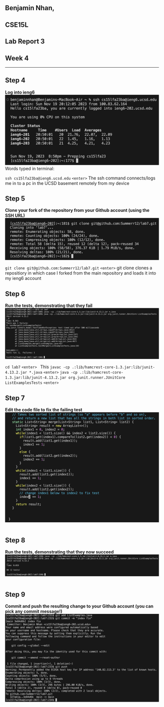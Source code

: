 ## Benjamin Nhan, 
## CSE15L
## Lab Report 3
## Week 4
---

## Step 4
**Log into ieng6**
![Image](baselines4.png)
Words typed in terminal:

`ssh cs15lfa23ba@ieng6.ucsd.edu`
`<enter>`
The ssh command connects/logs me in to a pc in the UCSD basement remotely from my device

## Step 5
**Clone your fork of the repository from your Github account (using the SSH URL)**
![Image](baselines5.png)

`git clone git@github.com:Summerr12/lab7.git`
`<enter>`
git clone clones a repositiory in which case I forked from the main repository and loads it into my ieng6 account

## Step 6
**Run the tests, demonstrating that they fail**
![Image](baselines6.png)

`cd lab7` 
`<enter> `
This 
`javac -cp .:lib/hamcrest-core-1.3.jar:lib/junit-4.13.2.jar *.java` 
`<enter>`
`java -cp .:lib/hamcrest-core-1.3.jar:lib/junit-4.13.2.jar org.junit.runner.JUnitCore ListExamplesTests` 
`<enter>`

## Step 7
**Edit the code file to fix the failing test**
![Image](baselines7.png)
```

```

## Step 8
**Run the tests, demonstrating that they now succeed**
![Image](baselines8.png)
```

```

## Step 9
**Commit and push the resulting change to your Github account (you can pick any commit message!)**
![Image](baselines9.png)
```

```
